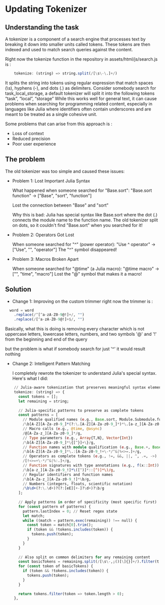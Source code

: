 # Updating Tokenizer

## Understanding the task

A tokenizer is a component of a search engine that processes text by breaking it down into smaller units called tokens. These tokens are then indexed and used to match search queries against the content.

Right now the tokenize function in the repository in assets/html/js/search.js is :

```julia
    tokenize: (string) => string.split(/[\s\-\.]+/)
```

It splits the string into tokens using regular expression that match spaces (\s), hyphens (\-), and dots (\.) as delimiters. Consider somebody search for task_local_storage, a default tokenizer will split it into the following tokens “task”, “local”, “storage”
While this works well for general text, it can cause problems when searching for programming related content, especially in languages like Julia where identifiers often contain underscores and are meant to be treated as a single cohesive unit.

Some problems that can arise from this approach is :
- Loss of context
- Reduced precision
- Poor user experience

## The problem 

  The old tokenizer was too simple and caused these issues:

  - Problem 1: Lost Important Julia Syntax

    What happened when someone searched for "Base.sort":
    "Base.sort function" → ["Base", "sort", "function"]

    Lost the connection between "Base" and "sort"

    Why this is bad: Julia has special syntax like Base.sort where the dot (.) connects the module name to the
    function name. The old tokenizer split on dots, so it couldn't find "Base.sort" when you searched for it!

  - Problem 2: Operators Got Lost

    When someone searched for "^" (power operator):
    "Use ^ operator" → ["Use", "", "operator"]
    The "^" symbol disappeared!

  - Problem 3: Macros Broken Apart

    When someone searched for "@time" (a Julia macro):
    "@time macro" → ["", "time", "macro"]
    Lost the "@" symbol that makes it a macro!

## Solution

  - Change 1: Improving on the custom trimmer
   right now the trimmer is :
```julia
  word = word
    .replace(/^[^a-zA-Z0-9@!]+/, "")
    .replace(/[^a-zA-Z0-9@!]+$/, "")
```

Basically, what this is doing is removing every character which is not uppercase letters, lowercase letters, numbers, and two symbols '@' and '!' from the beginning and end of the query

but the problem is what if somebody search for just '^' it would result nothing
  - Change 2: Intelligent Pattern Matching

    I completely rewrote the tokenizer to understand Julia's special syntax. Here's what I did:

```julia
    // Julia-aware tokenization that preserves meaningful syntax elements
    tokenize: (string) => {
      const tokens = [];
      let remaining = string;
      
      // Julia-specific patterns to preserve as complete tokens
      const patterns = [
        // Module qualified names (e.g., Base.sort, Module.Submodule.function)
        /\b[A-Z][A-Za-z0-9_]*(?:\.[A-Z][A-Za-z0-9_]*)*\.[a-z_][A-Za-z0-9_!]*\b/g,
        // Macro calls (e.g., @time, @async)
        /@[A-Za-z_][A-Za-z0-9_]*/g,
        // Type parameters (e.g., Array{T,N}, Vector{Int})
        /\b[A-Z][A-Za-z0-9_]*\{[^}]+\}/g,
        // Function names with module qualification (e.g., Base.+, Base.:^)
        /\b[A-Z][A-Za-z0-9_]*\.:[A-Za-z0-9_!+\-*/^&|%<>=.]+/g,
        // Operators as complete tokens (e.g., !=, &&, ||, ^, .=, ->)
        /[!<>=+\-*/^&|%:.]+/g,
        // Function signatures with type annotations (e.g., f(x::Int))
        /\b[a-z_][A-Za-z0-9_!]*\([^)]*::[^)]*\)/g,
        // Regular identifiers and function names
        /\b[A-Za-z_][A-Za-z0-9_!]*\b/g,
        // Numbers (integers, floats, scientific notation)
        /\b\d+(?:\.\d+)?(?:[eE][+-]?\d+)?\b/g
      ];
      
      // Apply patterns in order of specificity (most specific first)
      for (const pattern of patterns) {
        pattern.lastIndex = 0; // Reset regex state
        let match;
        while ((match = pattern.exec(remaining)) !== null) {
          const token = match[0].trim();
          if (token && !tokens.includes(token)) {
            tokens.push(token);
          }
        }
      }
      
      // Also split on common delimiters for any remaining content
      const basicTokens = remaining.split(/[\s\-,;()[\]{}]+/).filter(t => t.trim());
      for (const token of basicTokens) {
        if (token && !tokens.includes(token)) {
          tokens.push(token);
        }
      }
      
      return tokens.filter(token => token.length > 0);
    },
```




